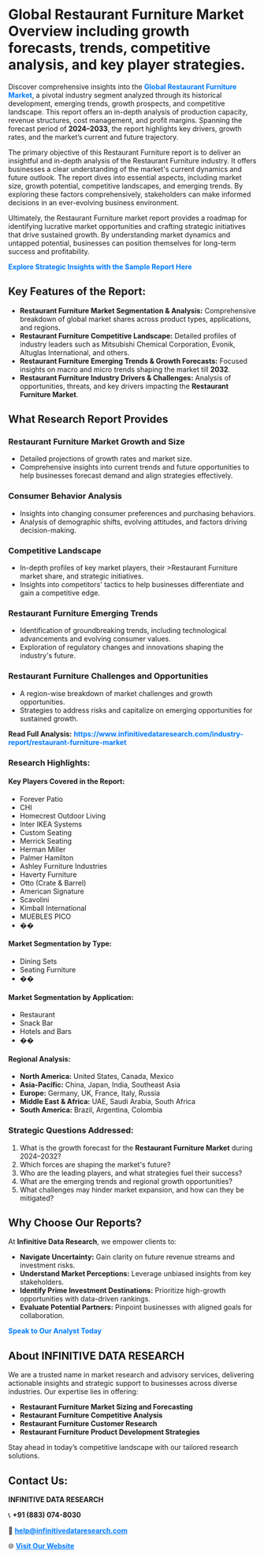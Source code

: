 <h1>Global Restaurant Furniture Market Overview including growth forecasts, trends, competitive analysis, and key player strategies.</h1>
<p>
Discover comprehensive insights into the 
<a href="https://www.infinitivedataresearch.com/industry-report/restaurant-furniture-market" rel="dofollow" style="color: #007BFF; text-decoration: none;"><strong>Global Restaurant Furniture Market</strong></a>, a pivotal industry segment analyzed through its historical development, emerging trends, growth prospects, and competitive landscape. This report offers an in-depth analysis of production capacity, revenue structures, cost management, and profit margins. Spanning the forecast period of <strong>2024–2033</strong>, the report highlights key drivers, growth rates, and the market’s current and future trajectory.
</p>
<p>
The primary objective of this Restaurant Furniture report is to deliver an insightful and in-depth analysis of the Restaurant Furniture industry. It offers businesses a clear understanding of the market's current dynamics and future outlook. The report dives into essential aspects, including market size, growth potential, competitive landscapes, and emerging trends. By exploring these factors comprehensively, stakeholders can make informed decisions in an ever-evolving business environment.
</p>
<p>
Ultimately, the Restaurant Furniture market report provides a roadmap for identifying lucrative market opportunities and crafting strategic initiatives that drive sustained growth. By understanding market dynamics and untapped potential, businesses can position themselves for long-term success and profitability.
</p>
<p>
<a href="https://www.infinitivedataresearch.com/request-sample/reportId=108726" style="color: #007BFF; text-decoration: none;"><strong>Explore Strategic Insights with the Sample Report Here</strong></a>
</p>

<h2>Key Features of the Report:</h2>
<ul>
<li><strong>Restaurant Furniture Market Segmentation & Analysis:</strong> Comprehensive breakdown of global market shares across product types, applications, and regions.</li>
<li><strong>Restaurant Furniture Competitive Landscape:</strong> Detailed profiles of industry leaders such as Mitsubishi Chemical Corporation, Evonik, Altuglas International, and others.</li>
<li><strong>Restaurant Furniture Emerging Trends & Growth Forecasts:</strong> Focused insights on macro and micro trends shaping the market till <strong>2032</strong>.</li>
<li><strong>Restaurant Furniture Industry Drivers & Challenges:</strong> Analysis of opportunities, threats, and key drivers impacting the <strong>Restaurant Furniture Market</strong>.</li>
</ul>

<h2>What Research Report Provides</h2>
<h3>Restaurant Furniture Market Growth and Size</h3>
<ul>
<li>Detailed projections of growth rates and market size.</li>
<li>Comprehensive insights into current trends and future opportunities to help businesses forecast demand and align strategies effectively.</li>
</ul>

<h3>Consumer Behavior Analysis</h3>
<ul>
<li>Insights into changing consumer preferences and purchasing behaviors.</li>
<li>Analysis of demographic shifts, evolving attitudes, and factors driving decision-making.</li>
</ul>

<h3>Competitive Landscape</h3>
<ul>
<li>In-depth profiles of key market players, their >Restaurant Furniture market share, and strategic initiatives.</li>
<li>Insights into competitors' tactics to help businesses differentiate and gain a competitive edge.</li>
</ul>

<h3>Restaurant Furniture Emerging Trends</h3>
<ul>
<li>Identification of groundbreaking trends, including technological advancements and evolving consumer values.</li>
<li>Exploration of regulatory changes and innovations shaping the industry's future.</li>
</ul>

<h3>Restaurant Furniture Challenges and Opportunities</h3>
<ul>
<li>A region-wise breakdown of market challenges and growth opportunities.</li>
<li>Strategies to address risks and capitalize on emerging opportunities for sustained growth.</li>
</ul>
<p><strong>Read Full Analysis:</strong> <a href="https://www.infinitivedataresearch.com/industry-report/restaurant-furniture-market" rel="dofollow" style="color: #007BFF; text-decoration: none;"><strong>https://www.infinitivedataresearch.com/industry-report/restaurant-furniture-market</strong></a></p>
<h3>Research Highlights:</h3>
<h4>Key Players Covered in the Report:</h4>
<ul><li>Forever Patio</li><li>CHI</li><li>Homecrest Outdoor Living</li><li>Inter IKEA Systems</li><li>Custom Seating</li><li>Merrick Seating</li><li>Herman Miller</li><li>Palmer Hamilton</li><li>Ashley Furniture Industries</li><li>Haverty Furniture</li><li>Otto (Crate &amp; Barrel)</li><li>American Signature</li><li>Scavolini</li><li>Kimball International</li><li>MUEBLES PICO</li><li>��</li></ul>
<h4>Market Segmentation by Type:</h4>
<ul><li>Dining Sets</li><li>Seating Furniture</li><li>��</li></ul>
<h4>Market Segmentation by Application:</h4>
<ul><li>Restaurant</li><li>Snack Bar</li><li>Hotels and Bars</li><li>��</li></ul>

<h4>Regional Analysis:</h4>
<ul>
<li><strong>North America:</strong> United States, Canada, Mexico</li>
<li><strong>Asia-Pacific:</strong> China, Japan, India, Southeast Asia</li>
<li><strong>Europe:</strong> Germany, UK, France, Italy, Russia</li>
<li><strong>Middle East & Africa:</strong> UAE, Saudi Arabia, South Africa</li>
<li><strong>South America:</strong> Brazil, Argentina, Colombia</li>
</ul>

<h3>Strategic Questions Addressed:</h3>
<ol>
<li>What is the growth forecast for the <strong>Restaurant Furniture Market</strong> during 2024–2032?</li>
<li>Which forces are shaping the market's future?</li>
<li>Who are the leading players, and what strategies fuel their success?</li>
<li>What are the emerging trends and regional growth opportunities?</li>
<li>What challenges may hinder market expansion, and how can they be mitigated?</li>
</ol>

<h2>Why Choose Our Reports?</h2>
<p>At <strong>Infinitive Data Research</strong>, we empower clients to:</p>
<ul>
<li><strong>Navigate Uncertainty:</strong> Gain clarity on future revenue streams and investment risks.</li>
<li><strong>Understand Market Perceptions:</strong> Leverage unbiased insights from key stakeholders.</li>
<li><strong>Identify Prime Investment Destinations:</strong> Prioritize high-growth opportunities with data-driven rankings.</li>
<li><strong>Evaluate Potential Partners:</strong> Pinpoint businesses with aligned goals for collaboration.</li>
</ul>
<p><a href="https://www.infinitivedataresearch.com/industry-report/restaurant-furniture-market" rel="dofollow" style="color: #007BFF; text-decoration: none;"><strong>Speak to Our Analyst Today</strong></a></p>

<h2>About INFINITIVE DATA RESEARCH</h2>
<p>We are a trusted name in market research and advisory services, delivering actionable insights and strategic support to businesses across diverse industries. Our expertise lies in offering:</p>
<ul>
<li><strong>Restaurant Furniture Market Sizing and Forecasting</strong></li>
<li><strong>Restaurant Furniture Competitive Analysis</strong></li>
<li><strong>Restaurant Furniture Customer Research</strong></li>
<li><strong>Restaurant Furniture Product Development Strategies</strong></li>
</ul>
<p>Stay ahead in today’s competitive landscape with our tailored research solutions.</p>

<h2>Contact Us:</h2>
<p><strong>INFINITIVE DATA RESEARCH</strong></p>
<p>📞 <strong>+91 (883) 074-8030</strong></p>
<p>📧 <strong><a href="mailto:help@infinitivedataresearch.com" style="color: #007BFF;">help@infinitivedataresearch.com</a></strong></p>
<p>🌐 <strong><a href="https://www.infinitivedataresearch.com" rel="dofollow" style="color: #007BFF;">Visit Our Website</a></strong></p>